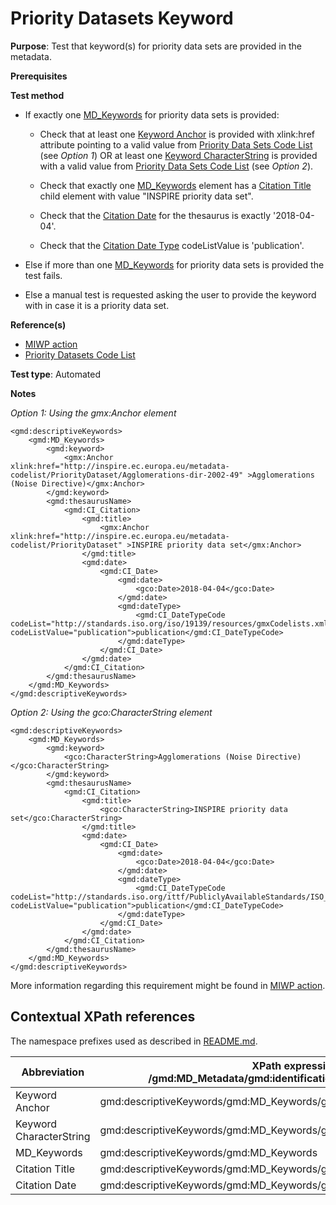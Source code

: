 # Priority Datasets Keyword

**Purpose**: Test that keyword(s) for priority data sets are provided in the metadata.

**Prerequisites**

**Test method**

* If exactly one [MD_Keywords](#mdKeywords) for priority data sets is provided:

    * Check that at least one [Keyword Anchor](#keywordanchor) is provided with xlink:href attribute pointing to a valid value from [Priority Data Sets Code List](http://inspire.ec.europa.eu/metadata-codelist/PriorityDataset) (see _Option 1_) OR at least one [Keyword CharacterString](#keywordcharacterstring) is provided with a valid value from [Priority Data Sets Code List](http://inspire.ec.europa.eu/metadata-codelist/PriorityDataset) (see _Option 2_).

    * Check that exactly one [MD_Keywords](#mdKeywords) element has a [Citation Title](#citationtitle) child element with value "INSPIRE priority data set".

    * Check that the [Citation Date](#citationdate) for the thesaurus is exactly '2018-04-04'.

    * Check that the [Citation Date Type](#citationdate) codeListValue is 'publication'.

* Else if more than one [MD_Keywords](#mdKeywords) for priority data sets is provided the test fails.

* Else a manual test is requested asking the user to provide the keyword with in case it is a priority data set.

**Reference(s)**

* [MIWP action](https://ies-svn.jrc.ec.europa.eu/projects/2016-5/wiki/Implementation)
* [Priority Datasets Code List](http://inspire.ec.europa.eu/metadata-codelist/PriorityDataset)

**Test type**: Automated

**Notes**

_Option 1: Using the gmx:Anchor element_
```
<gmd:descriptiveKeywords>
    <gmd:MD_Keywords>
        <gmd:keyword>
            <gmx:Anchor xlink:href="http://inspire.ec.europa.eu/metadata-codelist/PriorityDataset/Agglomerations-dir-2002-49" >Agglomerations (Noise Directive)</gmx:Anchor>
        </gmd:keyword>
        <gmd:thesaurusName>
            <gmd:CI_Citation>
                <gmd:title>
                    <gmx:Anchor xlink:href="http://inspire.ec.europa.eu/metadata-codelist/PriorityDataset" >INSPIRE priority data set</gmx:Anchor>
                </gmd:title>
                <gmd:date>
                    <gmd:CI_Date>
                        <gmd:date>
                            <gco:Date>2018-04-04</gco:Date>
                        </gmd:date>
                        <gmd:dateType>
                            <gmd:CI_DateTypeCode codeList="http://standards.iso.org/iso/19139/resources/gmxCodelists.xml#CI_DateTypeCode" codeListValue="publication">publication</gmd:CI_DateTypeCode>
                        </gmd:dateType>
                    </gmd:CI_Date>
                </gmd:date>
            </gmd:CI_Citation>
        </gmd:thesaurusName>
    </gmd:MD_Keywords>
</gmd:descriptiveKeywords>
```

_Option 2: Using the gco:CharacterString element_
```
<gmd:descriptiveKeywords>
    <gmd:MD_Keywords>
        <gmd:keyword>
            <gco:CharacterString>Agglomerations (Noise Directive)</gco:CharacterString>
        </gmd:keyword>
        <gmd:thesaurusName>
            <gmd:CI_Citation>
                <gmd:title>
                    <gco:CharacterString>INSPIRE priority data set</gco:CharacterString>
                </gmd:title>
                <gmd:date>
                    <gmd:CI_Date>
                        <gmd:date>
                            <gco:Date>2018-04-04</gco:Date>
                        </gmd:date>
                        <gmd:dateType>
                            <gmd:CI_DateTypeCode codeList="http://standards.iso.org/ittf/PubliclyAvailableStandards/ISO_19139_Schemas/resources/codelist/ML_gmxCodelists.xml#CI_DateTypeCode" codeListValue="publication">publication</gmd:CI_DateTypeCode>
                        </gmd:dateType>
                    </gmd:CI_Date>
                </gmd:date>
            </gmd:CI_Citation>
        </gmd:thesaurusName>
    </gmd:MD_Keywords>
</gmd:descriptiveKeywords>
```

More information regarding this requirement might be found in [MIWP action](https://ies-svn.jrc.ec.europa.eu/projects/2016-5/wiki/Implementation).

## Contextual XPath references

The namespace prefixes used as described in [README.md](./README.md#namespaces).

Abbreviation                                   |  XPath expression (relative to /gmd:MD_Metadata/gmd:identificationInfo/gmd:MD_DataIdentification)
-----------------------------------------------| -------------------------------------------------------------------------
<a name="keywordanchor"></a> Keyword Anchor | gmd:descriptiveKeywords/gmd:MD_Keywords/gmd:keyword/gmx:Anchor
<a name="keywordcharacterstring"></a> Keyword CharacterString | gmd:descriptiveKeywords/gmd:MD_Keywords/gmd:keyword/gco:CharacterString
<a name="mdKeywords"></a> MD_Keywords | gmd:descriptiveKeywords/gmd:MD_Keywords
<a name="citationtitle"></a> Citation Title | gmd:descriptiveKeywords/gmd:MD_Keywords/gmd:thesaurusName/gmd:CI_Citation/gmd:title
<a name="citationdate"></a> Citation Date | gmd:descriptiveKeywords/gmd:MD_Keywords/gmd:thesaurusName/gmd:CI_Citation/gmd:date
